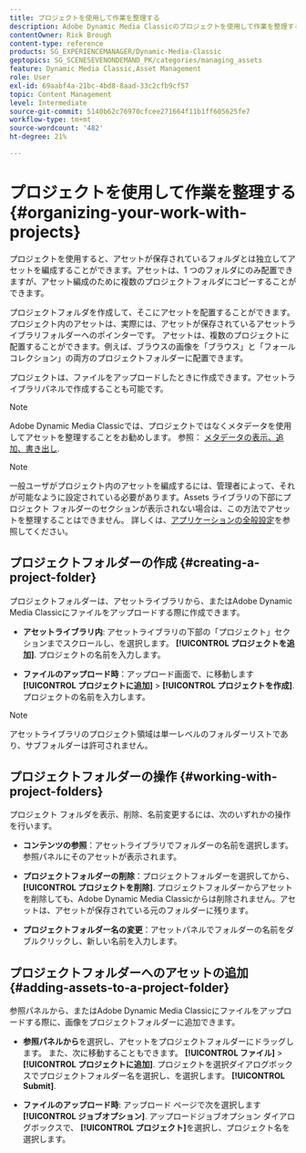 ```yaml
---
title: プロジェクトを使用して作業を整理する
description: Adobe Dynamic Media Classicのプロジェクトを使用して作業を整理する方法について説明します。
contentOwner: Rick Brough
content-type: reference
products: SG_EXPERIENCEMANAGER/Dynamic-Media-Classic
geptopics: SG_SCENESEVENONDEMAND_PK/categories/managing_assets
feature: Dynamic Media Classic,Asset Management
role: User
exl-id: 69aabf4a-21bc-4bd8-8aad-33c2cfb9cf57
topic: Content Management
level: Intermediate
source-git-commit: 5140b62c76970cfcee271664f11b1ff605625fe7
workflow-type: tm+mt
source-wordcount: '482'
ht-degree: 21%

---
```


# プロジェクトを使用して作業を整理する{#organizing-your-work-with-projects}

プロジェクトを使用すると、アセットが保存されているフォルダとは独立してアセットを編成することができます。アセットは、1 つのフォルダにのみ配置できますが、アセット編成のために複数のプロジェクトフォルダにコピーすることができます。

プロジェクトフォルダを作成して、そこにアセットを配置することができます。プロジェクト内のアセットは、実際には、アセットが保存されているアセットライブラリフォルダーへのポインターです。 アセットは、複数のプロジェクトに配置することができます。例えば、ブラウスの画像を「ブラウス」と「フォールコレクション」の両方のプロジェクトフォルダーに配置できます。

プロジェクトは、ファイルをアップロードしたときに作成できます。アセットライブラリパネルで作成することも可能です。

>[!NOTE]
>
>Adobe Dynamic Media Classicでは、プロジェクトではなくメタデータを使用してアセットを整理することをお勧めします。 参照： [メタデータの表示、追加、書き出し](viewing-adding-exporting-metadata.md).

>[!NOTE]
>
>一般ユーザがプロジェクト内のアセットを編成するには、管理者によって、それが可能なように設定されている必要があります。Assets ライブラリの下部にプロジェクト フォルダーのセクションが表示されない場合は、この方法でアセットを整理することはできません。 詳しくは、[アプリケーションの全般設定](application-setup.md#general-settings)を参照してください。

## プロジェクトフォルダーの作成 {#creating-a-project-folder}

プロジェクトフォルダーは、アセットライブラリから、またはAdobe Dynamic Media Classicにファイルをアップロードする際に作成できます。

* **アセットライブラリ内**: アセットライブラリの下部の「プロジェクト」セクションまでスクロールし、を選択します。 **[!UICONTROL プロジェクトを追加]**. プロジェクトの名前を入力します。

* **ファイルのアップロード時**：アップロード画面で、に移動します **[!UICONTROL プロジェクトに追加]** > **[!UICONTROL プロジェクトを作成]**. プロジェクトの名前を入力します。

>[!NOTE]
>
>アセットライブラリのプロジェクト領域は単一レベルのフォルダーリストであり、サブフォルダーは許可されません。

## プロジェクトフォルダーの操作 {#working-with-project-folders}

プロジェクト フォルダを表示、削除、名前変更するには、次のいずれかの操作を行います。

* **コンテンツの参照**：アセットライブラリでフォルダーの名前を選択します。 参照パネルにそのアセットが表示されます。

* **プロジェクトフォルダーの削除**：プロジェクトフォルダーを選択してから、 **[!UICONTROL プロジェクトを削除]**. プロジェクトフォルダーからアセットを削除しても、Adobe Dynamic Media Classicからは削除されません。アセットは、アセットが保存されている元のフォルダーに残ります。

* **プロジェクトフォルダー名の変更**：アセットパネルでフォルダーの名前をダブルクリックし、新しい名前を入力します。

## プロジェクトフォルダーへのアセットの追加 {#adding-assets-to-a-project-folder}

参照パネルから、またはAdobe Dynamic Media Classicにファイルをアップロードする際に、画像をプロジェクトフォルダーに追加できます。

* **参照パネルから**&#x200B;を選択し、アセットをプロジェクトフォルダーにドラッグします。 また、次に移動することもできます。 **[!UICONTROL ファイル]** > **[!UICONTROL プロジェクトに追加]**. プロジェクトを選択ダイアログボックスでプロジェクトフォルダー名を選択し、を選択します。 **[!UICONTROL Submit]**.

* **ファイルのアップロード時**: アップロード ページで次を選択します **[!UICONTROL ジョブオプション]**. アップロードジョブオプション ダイアログボックスで、 **[!UICONTROL プロジェクト]**&#x200B;を選択し、プロジェクト名を選択します。

